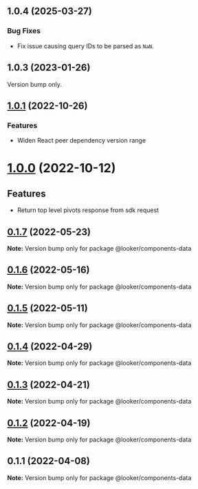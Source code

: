 ## 1.0.4 (2025-03-27)

### Bug Fixes

- Fix issue causing query IDs to be parsed as `NaN`.

## 1.0.3 (2023-01-26)

Version bump only.

## [1.0.1](https://github.com/looker-open-source/components/compare/22.16.0...1.0.1) (2022-10-26)

### Features

- Widen React peer dependency version range

# [1.0.0](https://github.com/looker-open-source/components/compare/22.16.0...1.0.0) (2022-10-12)

## Features

- Return top level pivots response from sdk request

## [0.1.7](https://github.com/looker-open-source/components/compare/@looker/components-data@0.1.6...@looker/components-data@0.1.7) (2022-05-23)

**Note:** Version bump only for package @looker/components-data

## [0.1.6](https://github.com/looker-open-source/components/compare/@looker/components-data@0.1.5...@looker/components-data@0.1.6) (2022-05-16)

**Note:** Version bump only for package @looker/components-data

## [0.1.5](https://github.com/looker-open-source/components/compare/@looker/components-data@0.1.4...@looker/components-data@0.1.5) (2022-05-11)

**Note:** Version bump only for package @looker/components-data

## [0.1.4](https://github.com/looker-open-source/components/compare/@looker/components-data@0.1.3...@looker/components-data@0.1.4) (2022-04-29)

**Note:** Version bump only for package @looker/components-data

## [0.1.3](https://github.com/looker-open-source/components/compare/@looker/components-data@0.1.2...@looker/components-data@0.1.3) (2022-04-21)

**Note:** Version bump only for package @looker/components-data

## [0.1.2](https://github.com/looker-open-source/components/compare/@looker/components-data@0.1.1...@looker/components-data@0.1.2) (2022-04-19)

**Note:** Version bump only for package @looker/components-data

## 0.1.1 (2022-04-08)

**Note:** Version bump only for package @looker/components-data
